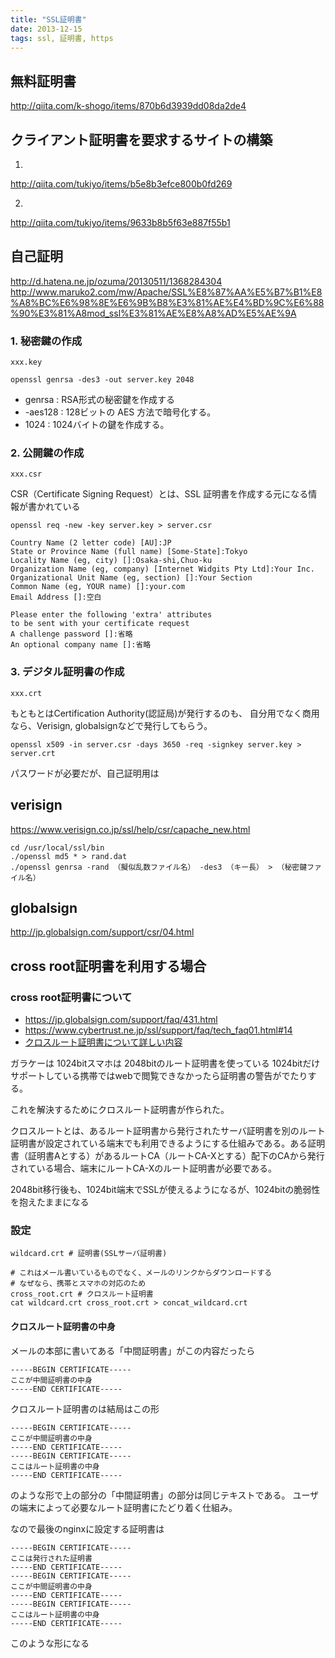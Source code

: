 ```yaml
---
title: "SSL証明書"
date: 2013-12-15
tags: ssl, 証明書, https
---
```



## 無料証明書

<http://qiita.com/k-shogo/items/870b6d3939dd08da2de4>


## クライアント証明書を要求するサイトの構築

1.
<http://qiita.com/tukiyo/items/b5e8b3efce800b0fd269>

2.
<http://qiita.com/tukiyo/items/9633b8b5f63e887f55b1>


## 自己証明

<http://d.hatena.ne.jp/ozuma/20130511/1368284304>
<http://www.maruko2.com/mw/Apache/SSL%E8%87%AA%E5%B7%B1%E8%A8%BC%E6%98%8E%E6%9B%B8%E3%81%AE%E4%BD%9C%E6%88%90%E3%81%A8mod_ssl%E3%81%AE%E8%A8%AD%E5%AE%9A>


### 1. 秘密鍵の作成



`xxx.key`

`openssl genrsa -des3 -out server.key 2048`

* genrsa : RSA形式の秘密鍵を作成する
* -aes128 : 128ビットの AES 方法で暗号化する。
* 1024 : 1024バイトの鍵を作成する。


### 2. 公開鍵の作成

`xxx.csr`

CSR（Certificate Signing Request）とは、SSL 証明書を作成する元になる情報が書かれている

`openssl req -new -key server.key > server.csr`

```
Country Name (2 letter code) [AU]:JP
State or Province Name (full name) [Some-State]:Tokyo
Locality Name (eg, city) []:Osaka-shi,Chuo-ku
Organization Name (eg, company) [Internet Widgits Pty Ltd]:Your Inc.
Organizational Unit Name (eg, section) []:Your Section
Common Name (eg, YOUR name) []:your.com
Email Address []:空白

Please enter the following 'extra' attributes
to be sent with your certificate request
A challenge password []:省略
An optional company name []:省略
```


### 3. デジタル証明書の作成

`xxx.crt`

もともとはCertification Authority(認証局)が発行するのも、
自分用でなく商用なら、Verisign, globalsignなどで発行してもらう。

`openssl x509 -in server.csr -days 3650 -req -signkey server.key > server.crt`

パスワードが必要だが、自己証明用は

##  verisign

<https://www.verisign.co.jp/ssl/help/csr/capache_new.html>

```
cd /usr/local/ssl/bin
./openssl md5 * > rand.dat
./openssl genrsa -rand （擬似乱数ファイル名） -des3 （キー長） > （秘密鍵ファイル名）
```

## globalsign

<http://jp.globalsign.com/support/csr/04.html>


## cross root証明書を利用する場合

### cross root証明書について

* <https://jp.globalsign.com/support/faq/431.html>
* <https://www.cybertrust.ne.jp/ssl/support/faq/tech_faq01.html#14>
* [クロスルート証明書について詳しい内容](http://scan.netsecurity.ne.jp/article/2013/12/26/33257.html)

ガラケーは 1024bitスマホは 2048bitのルート証明書を使っている
1024bitだけサポートしている携帯ではwebで閲覧できなかったら証明書の警告がでたりする。

これを解決するためにクロスルート証明書が作られた。  

クロスルートとは、あるルート証明書から発行されたサーバ証明書を別のルート証明書が設定されている端末でも利用できるようにする仕組みである。ある証明書（証明書Aとする）があるルートCA（ルートCA-Xとする）配下のCAから発行されている場合、端末にルートCA-Xのルート証明書が必要である。

2048bit移行後も、1024bit端末でSSLが使えるようになるが、1024bitの脆弱性を抱えたままになる

### 設定

```
wildcard.crt # 証明書(SSLサーバ証明書)

# これはメール書いているものでなく、メールのリンクからダウンロードする
# なぜなら、携帯とスマホの対応のため
cross_root.crt # クロスルート証明書
cat wildcard.crt cross_root.crt > concat_wildcard.crt
```


#### クロスルート証明書の中身
メールの本部に書いてある「中間証明書」がこの内容だったら

```
-----BEGIN CERTIFICATE-----
ここが中間証明書の中身
-----END CERTIFICATE-----
```

クロスルート証明書のは結局はこの形

```
-----BEGIN CERTIFICATE-----
ここが中間証明書の中身
-----END CERTIFICATE-----
-----BEGIN CERTIFICATE-----
ここはルート証明書の中身
-----END CERTIFICATE-----
```
のような形で上の部分の「中間証明書」の部分は同じテキストである。
ユーザの端末によって必要なルート証明書にたどり着く仕組み。

なので最後のnginxに設定する証明書は

```
-----BEGIN CERTIFICATE-----
ここは発行された証明書
-----END CERTIFICATE-----
-----BEGIN CERTIFICATE-----
ここが中間証明書の中身
-----END CERTIFICATE-----
-----BEGIN CERTIFICATE-----
ここはルート証明書の中身
-----END CERTIFICATE-----
```

このような形になる
